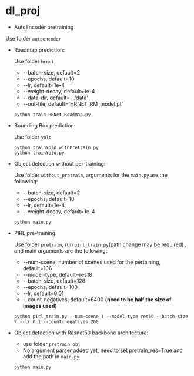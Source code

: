 # dl_proj

- AutoEncoder pretraining

Use folder `autoencoder`



- Roadmap prediction:

  Use folder `hrnet`

  - --batch-size, default=2
  - --epochs, default=10
  - --lr, default=1e-4
  - --weight-decay, default=1e-4
  - --data-dir, default='../data'
  - --out-file, default='HRNET_RM_model.pt'

  ```
  python train_HRNet_RoadMap.py
  ```



- Bounding Box prediction:

  Use folder `yolo`

  ```
  python trainYolo_withPretrain.py 
  python trainYolo.py 
  ```



- Object detection without per-training:

  Use folder `without_pretrain`, arguments for the `main.py` are the following:

  - --batch-size, default=2
  - --epochs, default=10
  - --lr, default=1e-4
  - --weight-decay, default=1e-4

  ```
  python main.py
  ```





- PIRL pre-training:

  Use folder  `pretrain`, run `pirl_train.py`(path change may be required) , and main arguments are the following:

  - --num-scene, number of scenes used for the pertaining, default=106
  - --model-type, default=res18
  - --batch-size, default=128
  - --epochs, default=100
  - --lr, default=0.01
  - --count-negatives, default=6400 **(need to be half the size of images used)**

  ```
  python pirl_train.py --num-scene 1 --model-type res50 --batch-size 2 --lr 0.1 --count-negatives 200
  ```





- Object detection with Resnet50 backbone architecture:

  - use folder `pretrain_obj`
  - No argument parser added yet, need to set pretrain_res=True and add the path in `main.py`

  ```
  python main.py
  ```
